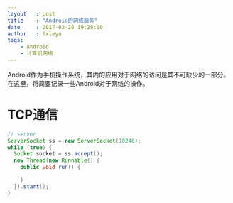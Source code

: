 ```yaml
---
layout   : post
title    : "Android的网络服务"
date     : 2017-03-28 19:28:00
author   : fxleyu
tags:
    - Android
    - 计算机网络
---
```

Android作为手机操作系统，其内的应用对于网络的访问是其不可缺少的一部分。在这里，将简要记录一些Android对于网络的操作。
# TCP通信
```java
// server
ServerSocket ss = new ServerSocket(10240);
while (true) {
  Socket socket = ss.accept();
  new Thread(new Runnable() {
    public void run() {

    }
  }).start();
}
```
